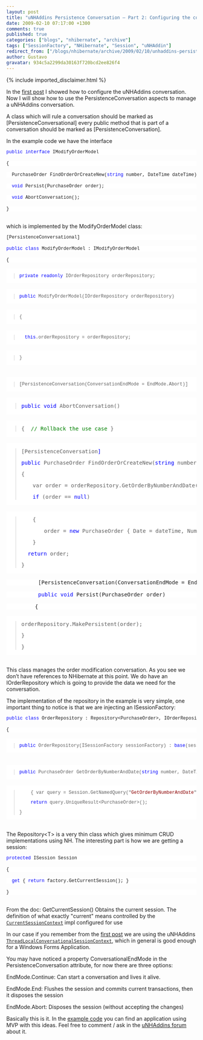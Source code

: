 ```yaml
---
layout: post
title: "uNHAddins Persistence Conversation – Part 2: Configuring the conversation"
date: 2009-02-10 07:17:00 +1300
comments: true
published: true
categories: ["blogs", "nhibernate", "archive"]
tags: ["SessionFactory", "NHibernate", "Session", "uNHAddin"]
redirect_from: ["/blogs/nhibernate/archive/2009/02/10/unhaddins-persistence-conversation-part-2-configuring-the-conversation.aspx/", "/blogs/nhibernate/archive/2009/02/10/unhaddins-persistence-conversation-part-2-configuring-the-conversation.html"]
author: Gustavo
gravatar: 934c5a2299da30163f720bcd2ee826f4
---
```

{% include imported_disclaimer.html %}
<p>In the <a href="http://gustavoringel.blogspot.com/2009/02/unhaddins-persistence-conversation-part.html" target="_blank">first post</a> I showed how to configure the uNHAddins conversation. Now I will show how to use the PersistenceConversation aspects to manage a uNHAddins conversation.</p>
<p>A class which will rule a conversation should be marked as [PersistenceConversational] every public method that is part of a conversation should be marked as [PersistenceConversation]. </p>
<p>In the example code we have the interface </p>
<pre><pre style="margin: 0em; font-size: 12px; width: 100%; font-family: consolas,'Courier New',courier,monospace; background-color: #ffffff;"><span style="color: #0000ff;">public</span> <span style="color: #0000ff;">interface</span> IModifyOrderModel</pre>
<pre style="margin: 0em; font-size: 12px; width: 100%; font-family: consolas,'Courier New',courier,monospace; background-color: #ffffff;">{</pre>
<pre style="margin: 0em; font-size: 12px; width: 100%; font-family: consolas,'Courier New',courier,monospace; background-color: #ffffff;">  PurchaseOrder FindOrderOrCreateNew(<span style="color: #0000ff;">string</span> number, DateTime dateTime);</pre>
<pre style="margin: 0em; font-size: 12px; width: 100%; font-family: consolas,'Courier New',courier,monospace; background-color: #ffffff;">  <span style="color: #0000ff;">void</span> Persist(PurchaseOrder order);</pre>
<pre style="margin: 0em; font-size: 12px; width: 100%; font-family: consolas,'Courier New',courier,monospace; background-color: #ffffff;">  <span style="color: #0000ff;">void</span> AbortConversation();</pre>
<pre style="margin: 0em; font-size: 12px; width: 100%; font-family: consolas,'Courier New',courier,monospace; background-color: #ffffff;">}</pre>
</pre>
<p>
which is implemented by the ModifyOrderModel class:</p>
<pre><pre style="margin: 0em; font-size: 12px; width: 100%; font-family: consolas,'Courier New',courier,monospace; background-color: #ffffff;">[PersistenceConversational]</pre>
<pre style="margin: 0em; font-size: 12px; width: 100%; font-family: consolas,'Courier New',courier,monospace; background-color: #ffffff;"><span style="color: #0000ff;">public</span> <span style="color: #0000ff;">class</span> ModifyOrderModel : IModifyOrderModel</pre>
<pre style="margin: 0em; font-size: 12px; width: 100%; font-family: consolas,'Courier New',courier,monospace; background-color: #ffffff;">{</pre>
<pre style="margin: 0em; font-size: 12px; width: 100%; font-family: consolas,'Courier New',courier,monospace; background-color: #ffffff;"><blockquote><p><span style="color: #0000ff;">private</span> <span style="color: #0000ff;">readonly</span> IOrderRepository orderRepository;</p></blockquote></pre>
<pre style="margin: 0em; font-size: 12px; width: 100%; font-family: consolas,'Courier New',courier,monospace; background-color: #ffffff;"><blockquote><p><span style="color: #0000ff;">public</span> ModifyOrderModel(IOrderRepository orderRepository)</p></blockquote></pre>
<pre style="margin: 0em; font-size: 12px; width: 100%; font-family: consolas,'Courier New',courier,monospace; background-color: #ffffff;"><blockquote><p>{</p></blockquote></pre>
<pre style="margin: 0em; font-size: 12px; width: 100%; font-family: consolas,'Courier New',courier,monospace; background-color: #ffffff;"><blockquote><p><span style="color: #0000ff;"><span style="color: #333333;">  </span>this</span>.orderRepository = orderRepository;</p></blockquote></pre>
<pre style="margin: 0em; font-size: 12px; width: 100%; font-family: consolas,'Courier New',courier,monospace; background-color: #ffffff;"><blockquote><p>}</p></blockquote></pre>
<pre style="margin: 0em; font-size: 12px; width: 100%; font-family: consolas,'Courier New',courier,monospace; background-color: #ffffff;"></pre>
<pre style="margin: 0em; font-size: 12px; width: 100%; font-family: consolas,'Courier New',courier,monospace; background-color: #ffffff;"><blockquote><p>[PersistenceConversation(ConversationEndMode = EndMode.Abort)]</p></blockquote></pre>
<pre style="margin: 0em; width: 100%; background-color: #ffffff;" size="12px" face="consolas,'Courier New',courier,monospace"><blockquote><p><span style="color: #0000ff;">public</span> <span style="color: #0000ff;">void</span> AbortConversation()</p></blockquote></pre>
<pre style="margin: 0em; width: 100%; background-color: #ffffff;" size="12px" face="consolas,'Courier New',courier,monospace"><blockquote><p>{<span style="color: #008000;"><span style="color: #333333;">  </span>// Rollback the use case </span>}</p></blockquote></pre>
<pre style="margin: 0em; width: 100%; background-color: #ffffff;" size="12px" face="consolas,'Courier New',courier,monospace"><blockquote><p>[PersistenceConversation<span style="color: #0000ff;">]</span></p><p><span style="color: #0000ff;">public</span> PurchaseOrder FindOrderOrCreateNew(<span style="color: #0000ff;">string</span> number, DateTime dateTime)</p><p>{</p><p style="padding-left: 30px;">var order = orderRepository.GetOrderByNumberAndDate(number, dateTime.Date);<span style="color: #0000ff;"><br /></span></p><p style="padding-left: 30px;"><span style="color: #0000ff;">if</span> (order == <span style="color: #0000ff;">null</span>)</p></blockquote></pre>
<pre style="margin: 0em; width: 100%; background-color: #ffffff;" size="12px" face="consolas,'Courier New',courier,monospace"><blockquote><p style="padding-left: 30px;">{</p><p style="padding-left: 60px;">order = <span style="color: #0000ff;">new</span> PurchaseOrder { Date = dateTime, Number = number }; </p><p style="padding-left: 30px;">}</p><p><span style="color: #0000ff;">  return</span> order;</p><p>}</p></blockquote></pre>
<pre style="margin: 0em; width: 100%; background-color: #ffffff;" size="12px" face="consolas,'Courier New',courier,monospace">          [PersistenceConversation(ConversationEndMode = EndMode.End)]</pre>
<pre style="margin: 0em; width: 100%; background-color: #ffffff;" size="12px" face="consolas,'Courier New',courier,monospace"><span style="color: #0000ff;"><span style="color: #333333;">          </span>public</span> <span style="color: #0000ff;">void</span> Persist(PurchaseOrder order)</pre>
<pre style="margin: 0em; width: 100%; background-color: #ffffff;" size="12px" face="consolas,'Courier New',courier,monospace">         {</pre>
<pre style="margin: 0em; width: 100%; background-color: #ffffff;" size="12px" face="consolas,'Courier New',courier,monospace"><blockquote><p>orderRepository.MakePersistent(order);</p><p>}</p><p>}</p></blockquote></pre>
</pre>
<p>This class manages the order modification conversation. As you see we don&rsquo;t have references to NHibernate at this point. We do have an IOrderRepository which is going to provide the data we need for the conversation.</p>
<p>The implementation of the repository in the example is very simple, one important thing to notice is that we are injecting an ISessionFactory:</p>
<pre><pre style="margin: 0em; font-size: 12px; width: 100%; font-family: consolas,'Courier New',courier,monospace; background-color: #ffffff;"><span style="color: #0000ff;">public</span> <span style="color: #0000ff;">class</span> OrderRepository : Repository&lt;PurchaseOrder&gt;, IOrderRepository</pre>
<pre style="margin: 0em; font-size: 12px; width: 100%; font-family: consolas,'Courier New',courier,monospace; background-color: #ffffff;">{</pre>
<pre style="margin: 0em; font-size: 12px; width: 100%; font-family: consolas,'Courier New',courier,monospace; background-color: #ffffff;"><blockquote><p><span style="color: #0000ff;">public</span> OrderRepository(ISessionFactory sessionFactory) : <span style="color: #0000ff;">base</span>(sessionFactory) { }</p></blockquote></pre>
<pre style="margin: 0em; font-size: 12px; width: 100%; font-family: consolas,'Courier New',courier,monospace; background-color: #ffffff;"></pre>
<pre style="margin: 0em; font-size: 12px; width: 100%; font-family: consolas,'Courier New',courier,monospace; background-color: #ffffff;"><blockquote><p><span style="color: #0000ff;">public</span> PurchaseOrder GetOrderByNumberAndDate(<span style="color: #0000ff;">string</span> number, DateTime dateTime)</p></blockquote></pre>
<pre style="margin: 0em; font-size: 12px; width: 100%; font-family: consolas,'Courier New',courier,monospace; background-color: #ffffff;"><blockquote><p style="padding-left: 30px;">{ var query = Session.GetNamedQuery("<span style="color: #8b0000;">GetOrderByNumberAndDate</span>").SetParameter("<span style="color: #8b0000;">number</span>", number).SetParameter("<span style="color: #8b0000;">dateTime</span>", dateTime); <span style="color: #0000ff;"><br /></span></p><p style="padding-left: 30px;"><span style="color: #0000ff;">return</span> query.UniqueResult&lt;PurchaseOrder&gt;();</p><p>}</p></blockquote></pre>
</pre>
<p>
The Repository&lt;T&gt; is a very thin class which gives minimum CRUD implementations using NH. The interesting part is how we are getting a session:</p>
<pre><pre style="margin: 0em; font-size: 12px; width: 100%; font-family: consolas,'Courier New',courier,monospace; background-color: #ffffff;"><span style="color: #0000ff;">protected</span> ISession Session</pre>
<pre style="margin: 0em; font-size: 12px; width: 100%; font-family: consolas,'Courier New',courier,monospace; background-color: #ffffff;">{</pre>
<pre style="margin: 0em; font-size: 12px; width: 100%; font-family: consolas,'Courier New',courier,monospace; background-color: #ffffff;">  <span style="color: #0000ff;">get</span> { <span style="color: #0000ff;">return</span> factory.GetCurrentSession(); }</pre>
<pre style="margin: 0em; font-size: 12px; width: 100%; font-family: consolas,'Courier New',courier,monospace; background-color: #ffffff;">}</pre>
</pre>
<p>From the doc: GetCurrentSession() Obtains the current session. The definition of what exactly "current" means controlled by the <a href="http://www.hibernate.org/hib_docs/v3/api/org/hibernate/context/CurrentSessionContext.html"><code>CurrentSessionContext</code></a> impl configured for use</p>
<p>In our case if you remember from the <a href="http://gustavoringel.blogspot.com/2009/02/unhaddins-persistence-conversation-part.html" target="_blank">first post</a> we are using the uNHAddins <a href="http://www.hibernate.org/hib_docs/v3/api/org/hibernate/context/CurrentSessionContext.html"><code>ThreadLocalConversationalSessionContext</code></a>, which in general is good enough for a Windows Forms Application.</p>
<p>
You may have noticed a property ConversationalEndMode in the PersistenceConversation attribute, for now there are three options:</p>
<p>EndMode.Continue: Can start a conversation and lives it alive.</p>
<p>EndMode.End: Flushes the session and commits current transactions, then it disposes the session</p>
<p>EndMode.Abort: Disposes the session (without accepting the changes)</p>
<p>
Basically this is it. In the <a href="http://unhaddins.googlecode.com/svn/trunk/Examples/uNHAddins.Examples.SessionManagement/" target="_blank">example code</a> you can find an application using MVP with this ideas. Feel free to comment / ask in the <a href="http://groups.google.com/group/unhaddins" target="_blank">uNHAddins forum</a> about it.</p>

